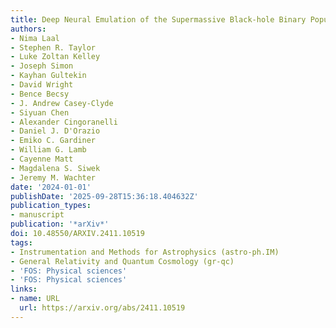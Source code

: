 ```yaml
---
title: Deep Neural Emulation of the Supermassive Black-hole Binary Population
authors:
- Nima Laal
- Stephen R. Taylor
- Luke Zoltan Kelley
- Joseph Simon
- Kayhan Gultekin
- David Wright
- Bence Becsy
- J. Andrew Casey-Clyde
- Siyuan Chen
- Alexander Cingoranelli
- Daniel J. D'Orazio
- Emiko C. Gardiner
- William G. Lamb
- Cayenne Matt
- Magdalena S. Siwek
- Jeremy M. Wachter
date: '2024-01-01'
publishDate: '2025-09-28T15:36:18.404632Z'
publication_types:
- manuscript
publication: '*arXiv*'
doi: 10.48550/ARXIV.2411.10519
tags:
- Instrumentation and Methods for Astrophysics (astro-ph.IM)
- General Relativity and Quantum Cosmology (gr-qc)
- 'FOS: Physical sciences'
- 'FOS: Physical sciences'
links:
- name: URL
  url: https://arxiv.org/abs/2411.10519
---
```

